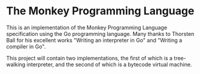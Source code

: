 # The Monkey Programming Language

This is an implementation of the Monkey Programming Language specification using the Go programming language.
Many thanks to Thorsten Ball for his excellent works "Writing an interpreter in Go" and "Writing a compiler in Go".

This project will contain two implementations, the first of which is a tree-walking interpreter, and the second of which is a bytecode virtual machine.
